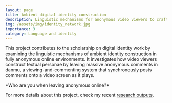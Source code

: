```yaml
---
layout: page
title: Ambient digital identity construction
description: Linguistic mechanisms for anonymous video viewers to craft the self
img: /assets/img/identity_network.jpg
importance: 3
category: Language and identity
---
```


This project contributes to the scholarship on digital identity work by examining the linguistic mechanisms of ambient identity construction in fully anonymous online environments. It investigates how video viewers construct textual personae by leaving massive anonymous comments in danmu, a viewing-and-commenting system that synchronously posts comments onto a video screen as it plays. 


<div class="row justify-content-sm-center">
    <div class="col-sm-8 mt-3 mt-md-0">
        <img class="img-fluid rounded z-depth-1" src="{{ '/assets/img/danmu.png' | relative_url }}" alt="" title="example image"/>
    </div>
    <div class="col-sm-4 mt-3 mt-md-0">
        <img class="img-fluid rounded z-depth-1" src="{{ '/assets/img/treemap.png' | relative_url }}" alt="" title="example image"/>
    </div>
</div>
<div class="caption">
    *Who are you when leaving anonymous online?*
</div>


For more details about this project, check my recent [research outputs](/research/).
